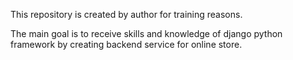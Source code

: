 This repository is created by author for training reasons. 

The main goal is to receive skills and knowledge of django python framework 
by creating backend service for online store.
